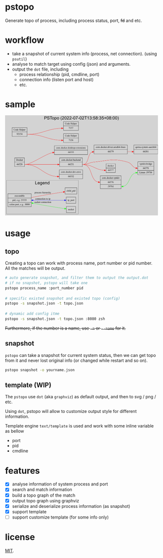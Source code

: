 # pstopo
Generate topo of process, including process status, port, ~~fd~~ and etc.

# workflow
- take a snapshot of current system info (process, net connection). (using `psutil`)
- analyse to match target using config (json) and arguments.
- output the `dot` file, including
  - process relationship (pid, cmdline, port)
  - connection info (listen port and host)
  - etc.

# sample

![](sample/docker.dot.png)

# usage
## topo
Creating a topo can work with process name, port number or pid number.
All the matches will be output.

```sh
# auto generate snapshot, and filter them to output the output.dot
# if no snapshot, pstopo will take one
pstopo process_name :port_number pid

# specific existed snapshot and existed topo (config)
pstopo -s snapshot.json -t topo.json

# dynamic add config itme
pstopo -s snapshot.json -t topo.json :8080 zsh
```

~~Furthermore, if the number is a name, use `-n` or `--name` for it.~~

## snapshot
`pstopo` can take a snapshot for current system status, 
then we can get topo from it and never lost original info (or changed while restart and so on). 

```sh
pstopo snapshot -o yourname.json
```


## template (WIP)
The `pstopo` use `dot` (aka `graphviz`) as default output, and then to svg / png / etc.

Using `dot`, pstopo will allow to customize output style for different information.

Template engine `text/template` is used and work with some inline variable as bellow
- port
- pid
- cmdline

# features
- [x] analyse information of system process and port
- [x] search and match information
- [x] build a topo graph of the match
- [x] output topo graph using graphviz
- [x] serialize and deserialize process information (as snapshot)
- [x] support template
- [ ] support customize template (for some info only)

# license
[MIT](LICENSE).